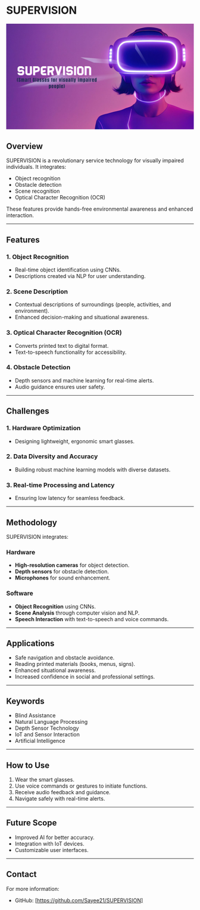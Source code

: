 # SUPERVISION
![SuperVision](./SuperVision.jpg)

## Overview
SUPERVISION is a revolutionary service technology for visually impaired individuals. It integrates:
- Object recognition
- Obstacle detection
- Scene recognition
- Optical Character Recognition (OCR)

These features provide hands-free environmental awareness and enhanced interaction.

---

## Features

### 1. **Object Recognition**
- Real-time object identification using CNNs.
- Descriptions created via NLP for user understanding.

### 2. **Scene Description**
- Contextual descriptions of surroundings (people, activities, and environment).
- Enhanced decision-making and situational awareness.

### 3. **Optical Character Recognition (OCR)**
- Converts printed text to digital format.
- Text-to-speech functionality for accessibility.

### 4. **Obstacle Detection**
- Depth sensors and machine learning for real-time alerts.
- Audio guidance ensures user safety.

---

## Challenges

### 1. **Hardware Optimization**
- Designing lightweight, ergonomic smart glasses.

### 2. **Data Diversity and Accuracy**
- Building robust machine learning models with diverse datasets.

### 3. **Real-time Processing and Latency**
- Ensuring low latency for seamless feedback.

---

## Methodology
SUPERVISION integrates:

### **Hardware**
- **High-resolution cameras** for object detection.
- **Depth sensors** for obstacle detection.
- **Microphones** for sound enhancement.

### **Software**
- **Object Recognition** using CNNs.
- **Scene Analysis** through computer vision and NLP.
- **Speech Interaction** with text-to-speech and voice commands.

---

## Applications
- Safe navigation and obstacle avoidance.
- Reading printed materials (books, menus, signs).
- Enhanced situational awareness.
- Increased confidence in social and professional settings.

---

## Keywords
- Blind Assistance
- Natural Language Processing
- Depth Sensor Technology
- IoT and Sensor Interaction
- Artificial Intelligence

---

## How to Use
1. Wear the smart glasses.
2. Use voice commands or gestures to initiate functions.
3. Receive audio feedback and guidance.
4. Navigate safely with real-time alerts.

---

## Future Scope
- Improved AI for better accuracy.
- Integration with IoT devices.
- Customizable user interfaces.

---

## Contact
For more information:
- GitHub: [https://github.com/Sayee21/SUPERVISION]
